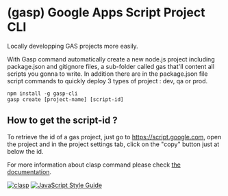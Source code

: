 # (gasp) Google Apps Script Project CLI

Locally developping GAS projects more easily.

With Gasp command automatically create a new node.js project including package.json and gitignore files, a sub-folder called gas that'll content all scripts you gonna to write. In addition there are in the package.json file script commands to quickly deploy 3 types of project : dev, qa or prod.

```
npm install -g gasp-cli
gasp create [project-name] [script-id]
```
## How to get the script-id ?
To retrieve the id of a gas project, just go to https://script.google.com, open the project and in the project settings tab, click on the "copy" button just at below the id.

For more information about clasp command please check [the documentation](https://github.com/google/clasp#commands).

[![clasp](https://img.shields.io/badge/built%20with-clasp-4285f4.svg)](https://github.com/google/clasp)
[![JavaScript Style Guide](https://img.shields.io/badge/code_style-standard-brightgreen.svg)](https://standardjs.com)
